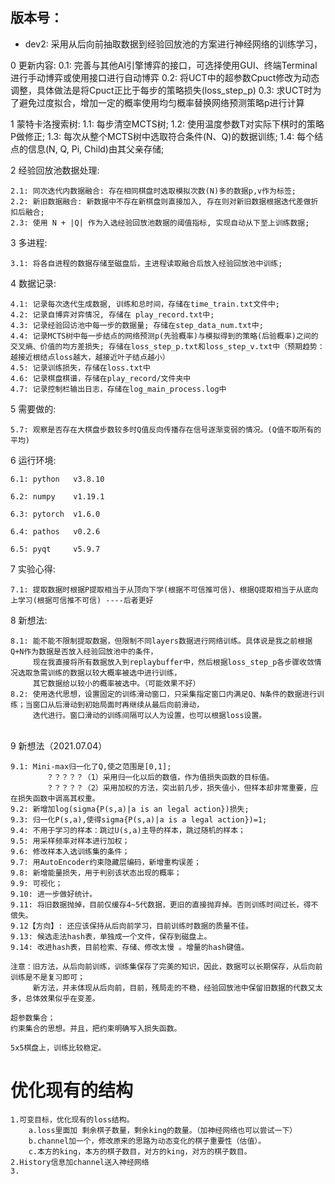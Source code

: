 ## 版本号：
- dev2: 采用从后向前抽取数据到经验回放池的方案进行神经网络的训练学习，

0 更新内容:
    0.1: 完善与其他AI引擎博弈的接口，可选择使用GUI、终端Terminal进行手动博弈或使用接口进行自动博弈
    0.2: 将UCT中的超参数Cpuct修改为动态调整，具体做法是将Cpuct正比于每步的策略损失(loss_step_p)
    0.3: 求UCT时为了避免过度拟合，增加一定的概率使用均匀概率替换网络预测策略p进行计算


 1 蒙特卡洛搜索树:
    1.1: 每步清空MCTS树;
    1.2: 使用温度参数T对实际下棋时的策略P做修正;
    1.3: 每次从整个MCTS树中选取符合条件(N、Q)的数据训练;
    1.4: 每个结点的信息(N, Q, Pi, Child)由其父亲存储;

 2 经验回放池数据处理:
    
    2.1: 同次迭代内数据融合: 存在相同棋盘时选取模拟次数(N)多的数据p,v作为标签;
    2.2: 新旧数据融合: 新数据中不存在新棋盘则直接加入, 存在则对新旧数据根据迭代差做折扣后融合;
    2.3: 使用 N + |Q| 作为入选经验回放池数据的阈值指标, 实现自动从下至上训练数据;

 3 多进程:

    3.1: 将各自进程的数据存储至磁盘后，主进程读取融合后放入经验回放池中训练;

 4 数据记录:

    4.1: 记录每次迭代生成数据, 训练和总时间，存储在time_train.txt文件中;
    4.2: 记录自博弈对弈情况, 存储在 play_record.txt中;
    4.3: 记录经验回访池中每一步的数据量; 存储在step_data_num.txt中;
    4.4: 记录MCTS树中每一步结点的网络预测p(先验概率)与模拟得到的策略(后验概率)之间的交叉熵、价值的均方差损失; 存储在loss_step_p.txt和loss_step_v.txt中（预期趋势：越接近根结点loss越大，越接近叶子结点越小）
    4.5: 记录训练损失，存储在loss.txt中
    4.6: 记录棋盘棋谱，存储在play_record/文件夹中
    4.7: 记录控制栏输出日志，存储在log_main_process.log中

 5 需要做的:
    
    5.7: 观察是否存在大棋盘步数较多时Q值反向传播存在信号逐渐变弱的情况。(Q值不取所有的平均)



 6 运行环境:

    6.1: python   v3.8.10
    
    6.2: numpy    v1.19.1
    
    6.3: pytorch  v1.6.0
    
    6.4: pathos   v0.2.6
    
    6.5: pyqt     v5.9.7

 7 实验心得:
    
    7.1: 提取数据时根据P提取相当于从顶向下学(根据不可信推可信)、根据Q提取相当于从底向上学习(根据可信推不可信) ----后者更好

 8 新想法:

    8.1: 能不能不限制提取数据，但限制不同layers数据进行网络训练。具体说是我之前根据Q+N作为数据是否放入经验回放池中的条件，
         现在我直接将所有数据放入到replaybuffer中，然后根据loss_step_p各步骤收敛情况选取急需训练的数据以较大概率被选中进行训练，
         其它数据给以较小的概率被选中。（可能效果不好）
    8.2: 使用迭代思想，设置固定的训练滑动窗口，只采集指定窗口内满足Q、N条件的数据进行训练；当窗口从后滑动到初始局面时再继续从最后向前滑动，
         迭代进行。窗口滑动的训练间隔可以人为设置，也可以根据loss设置。


​         
 9 新想法（2021.07.04）

    9.1: Mini-max归一化了Q,使之范围是[0,1];
            ？？？？？（1）采用归一化以后的数值，作为值损失函数的目标值。
            ？？？？？（2）采用加权的方法，突出前几步，损失值小，但样本却非常重要，应在损失函数中调高其权重。
    9.2: 新增加log(sigma{P(s,a)|a is an legal action})损失;
    9.3: 归一化P(s,a),使得sigma{P(s,a)|a is a legal action})=1;
    9.4: 不用于学习的样本：跳过U(s,a)主导的样本，跳过随机的样本；
    9.5: 用采样频率对样本进行加权；
    9.6: 修改样本入选训练集的条件；
    9.7: 用AutoEncoder约束隐藏层编码，新增重构误差；
    9.8: 新增能量损失，用于判别该状态出现的概率；
    9.9: 可视化；
    9.10: 进一步做好统计。
    9.11: 将旧数据抛掉，目前仅缓存4~5代数据，更旧的直接抛弃掉。否则训练时间过长，得不偿失。
    9.12【方向】: 还应该保持从后向前学习，目前训练时数据的质量不佳。
    9.13: 候选走法hash表，单独成一个文件，保存到磁盘上。
    9.14: 改进hash表，目前检索、存储、修改太慢 。增量的hash键值。
    
    注意：旧方法，从后向前训练，训练集保存了完美的知识，因此，数据可以长期保存，从后向前训练是不是复习即可；
         新方法，并未体现从后向前，目前，残局走的不稳，经验回放池中保留旧数据的代数又太多，总体效果似乎在变差。
         
    超参数集合；
    约束集合的思想。并且，把约束明确写入损失函数。
    
    5x5棋盘上，训练比较稳定。

# 优化现有的结构
    1.可变目标，优化现有的loss结构。
        a.loss里面加 剩余棋子数量，剩余king的数量。（加神经网络也可以尝试一下）
        b.channel加一个，修改原来的思路为动态变化的棋子重要性（估值）。
        c.本方的king，本方的棋子数目，对方的king，对方的棋子数目。
    2.History信息加channel送入神经网络
    3.